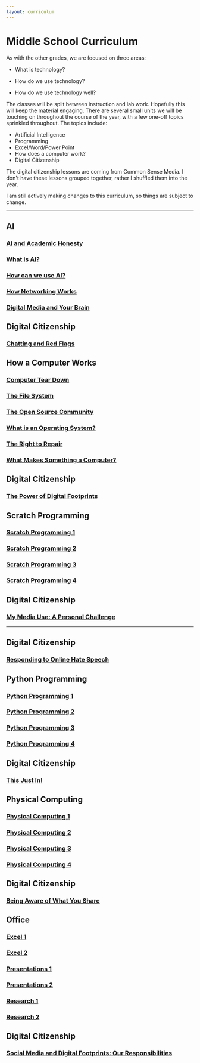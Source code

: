 ```yaml
---
layout: curriculum
---
```


# Middle School Curriculum

As with the other grades, we are focused on three areas:

* What is technology?

* How do we use technology?

* How do we use technology well?

The classes will be split between instruction and lab work.  Hopefully this will keep the material engaging.  There are several small units we will be touching on throughout the course of the year, with a few one-off topics sprinkled throughout.  The topics include:

* Artificial Intelligence
* Programming
* Excel/Word/Power Point
* How does a computer work?
* Digital Citizenship

The digital citizenship lessons are coming from Common Sense Media.  I don't have these lessons grouped together, rather I shuffled them into the year.

I am still actively making changes to this curriculum, so things are subject to change.

---

## AI

### [AI and Academic Honesty](ai_and_academic_honesty.md)

### [What is AI?]()

### [How can we use AI?]()

### [How Networking Works](how_networking_works.md)

### [Digital Media and Your Brain](digital_media_and_your_brain.md)


## Digital Citizenship

### [Chatting and Red Flags](chatting_and_red_flags.md)


## How a Computer Works

### [Computer Tear Down]()

### [The File System]()

### [The Open Source Community]()

### [What is an Operating System?]()

### [The Right to Repair](the_right_to_repair.md)

### [What Makes Something a Computer?]()


## Digital Citizenship

### [The Power of Digital Footprints]()


## Scratch Programming

### [Scratch Programming 1](scratch_1.md)

### [Scratch Programming 2](scratch_2.md)

### [Scratch Programming 3](scratch_3.md)

### [Scratch Programming 4](scratch_4.md)


## Digital Citizenship

### [My Media Use: A Personal Challenge]()

---


## Digital Citizenship

### [Responding to Online Hate Speech](responding_to_online_hate_speech.md)


## Python Programming

### [Python Programming 1]()

### [Python Programming 2]()

### [Python Programming 3]()

### [Python Programming 4]()


## Digital Citizenship

### [This Just In!](this_just_in.md)


## Physical Computing

### [Physical Computing 1](physical_computing.md)

### [Physical Computing 2](physical_computing.md)

### [Physical Computing 3](physical_computing.md)

### [Physical Computing 4](physical_computing.md)


## Digital Citizenship

### [Being Aware of What You Share](being_aware_of_what_you_share.md)


## Office

### [Excel 1](excel_1.md)

### [Excel 2](excel_2.md)

### [Presentations 1]()

### [Presentations 2]()

### [Research 1](research_1.md)

### [Research 2](research_2.md)


## Digital Citizenship

### [Social Media and Digital Footprints: Our Responsibilities](social_media_and_digital_footprints.md)

